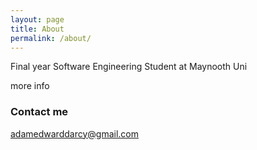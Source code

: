 ```yaml
---
layout: page
title: About
permalink: /about/
---
```


Final year Software Engineering Student at Maynooth Uni

more info

### Contact me

[adamedwarddarcy@gmail.com](mailto:adamedwarddarcy@gmail.com)
